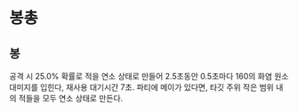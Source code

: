 # 봉총

## 봉

공격 시 25.0% 확률로 적을 연소 상태로 만들어 2.5초동안 0.5초마다 160의 화염 원소 대미지를 입힌다, 재사용 대기시간 7초. 파티에 메이가 있다면, 타깃 주위 작은 범위 내의 적들을 모두 연소 상태로 만든다.
